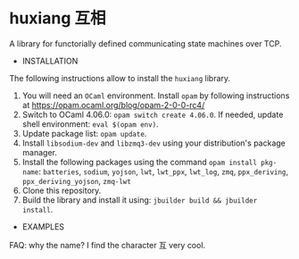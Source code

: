 # huxiang 互相
A library for functorially defined communicating state machines over TCP.

* INSTALLATION

The following instructions allow to install the `huxiang` library.

1) You will need an `OCaml` environment. Install `opam` by following instructions at https://opam.ocaml.org/blog/opam-2-0-0-rc4/
2) Switch to OCaml 4.06.0: `opam switch create 4.06.0`. If needed, update shell environment: `eval $(opam env)`.
3) Update package list: `opam update`.
4) Install `libsodium-dev` and `libzmq3-dev` using your distribution's package manager.
5) Install the following packages using the command `opam install pkg-name`: 
   `batteries`, `sodium`, `yojson`, `lwt`, `lwt_ppx`, `lwt_log`, `zmq`, `ppx_deriving`, 
   `ppx_deriving_yojson`, `zmq-lwt`
6) Clone this repository.
7) Build the library and install it using: `jbuilder build && jbuilder install`.

* EXAMPLES

FAQ: why the name? I find the character 互 very cool.

